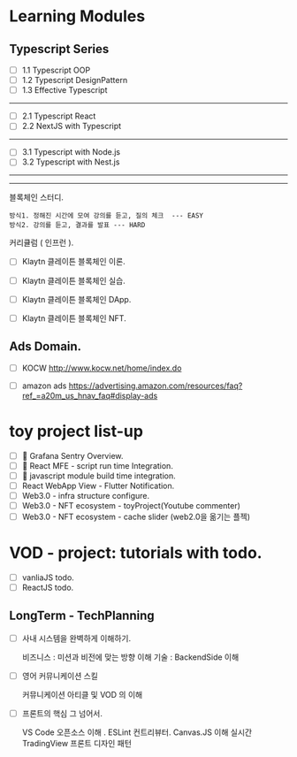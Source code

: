 # Learning Modules

## Typescript Series

- [ ] 1.1 Typescript OOP
- [ ] 1.2 Typescript DesignPattern
- [ ] 1.3 Effective Typescript

---

- [ ] 2.1 Typescript React
- [ ] 2.2 NextJS with Typescript

---

- [ ] 3.1 Typescript with Node.js
- [ ] 3.2 Typescript with Nest.js

---

--- 

블록체인 스터디. 

    방식1. 정해진 시간에 모여 강의를 듣고, 질의 체크  --- EASY
    방식2. 강의를 듣고, 결과를 발표 --- HARD

커리큘럼 ( 인프런 ). 

- [ ] Klaytn 클레이튼 블록체인 이론. 
- [ ] Klaytn 클레이튼 블록체인 실습.  
- [ ] Klaytn 클레이튼 블록체인 DApp. 
- [ ] Klaytn 클레이튼 블록체인 NFT. 


## Ads Domain. 

- [ ] KOCW http://www.kocw.net/home/index.do
- [ ] amazon ads https://advertising.amazon.com/resources/faq?ref_=a20m_us_hnav_faq#display-ads



# toy project list-up

- [ ] 🚀 Grafana Sentry Overview.   
- [ ] 🚀 React MFE - script run time Integration.
- [ ] 🚀 javascript module build time integration.
- [ ] React WebApp View - Flutter Notification.
- [ ] Web3.0 - infra structure configure.
- [ ] Web3.0 - NFT ecosystem - toyProject(Youtube commenter)
- [ ] Web3.0 - NFT ecosystem - cache slider (web2.0을 옮기는 플젝)

# VOD - project: tutorials with todo. 

- [ ] vanliaJS todo. 
- [ ] ReactJS todo. 

## LongTerm - TechPlanning

- [ ] 사내 시스템을 완벽하게 이해하기.

    비즈니스 : 미션과 비전에 맞는 방향 이해
    기술 : BackendSide 이해

- [ ] 영어 커뮤니케이션 스킬

    커뮤니케이션
    아티클 및 VOD 의 이해

- [ ] 프론트의 핵심 그 넘어서.

    VS Code 오픈소스 이해 .
    ESLint 컨트리뷰터.
    Canvas.JS 이해
    실시간 TradingView
    프론트 디자인 패턴
